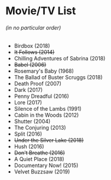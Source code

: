 # Movie/TV List
###### (in no particular order)

* Birdbox (2018)
* ~~It Follows (2014)~~
* Chilling Adventures of Sabrina (2018)
* ~~Babel (2006)~~
* Rosemary's Baby (1968)
* The Ballad of Buster Scruggs (2018)
* Death Proof (2007)
* Dark (2017)
* Penny Dreadful (2016)
* Lore (2017)
* Silence of the Lambs (1991)
* Cabin in the Woods (2012)
* Shutter (2004)
* The Conjuring (2013)
* Split (2016)
* ~~Under the Silver Lake (2018)~~
* Hush (2016)
* ~~Don't Breathe (2016)~~
* A Quiet Place (2018)
* Documentary Now! (2015)
* Velvet Buzzsaw (2019)